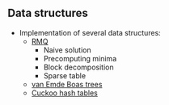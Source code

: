 ## Data structures

 * Implementation of several data structures:
   * [RMQ](https://en.wikipedia.org/wiki/Range_minimum_query)
     * Naive solution
     * Precomputing minima
     * Block decomposition
     * Sparse table
   * [van Emde Boas trees](https://en.wikipedia.org/wiki/Van_Emde_Boas_tree)
   * [Cuckoo hash tables](https://en.wikipedia.org/wiki/Cuckoo_hashing)
